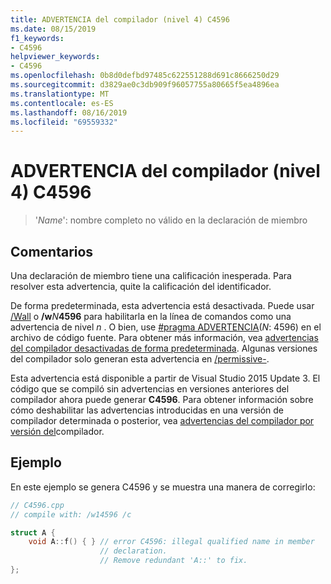 ```yaml
---
title: ADVERTENCIA del compilador (nivel 4) C4596
ms.date: 08/15/2019
f1_keywords:
- C4596
helpviewer_keywords:
- C4596
ms.openlocfilehash: 0b8d0defbd97485c622551288d691c8666250d29
ms.sourcegitcommit: d3829ae0c3db909f96057755a80665f5ea4896ea
ms.translationtype: MT
ms.contentlocale: es-ES
ms.lasthandoff: 08/16/2019
ms.locfileid: "69559332"
---
```

# <a name="compiler-warning-level-4-c4596"></a>ADVERTENCIA del compilador (nivel 4) C4596

> '*Name*': nombre completo no válido en la declaración de miembro

## <a name="remarks"></a>Comentarios

Una declaración de miembro tiene una calificación inesperada. Para resolver esta advertencia, quite la calificación del identificador.

De forma predeterminada, esta advertencia está desactivada. Puede usar [/Wall](../../build/reference/compiler-option-warning-level.md) o __/w__*N*__4596__ para habilitarla en la línea de comandos como una advertencia de nivel *n* . O bien, use [#pragma ADVERTENCIA](../../preprocessor/warning.md)(*N*: 4596) en el archivo de código fuente. Para obtener más información, vea [advertencias del compilador desactivadas de forma predeterminada](../../preprocessor/compiler-warnings-that-are-off-by-default.md). Algunas versiones del compilador solo generan esta advertencia en [/permissive-](../../build/reference/permissive-standards-conformance.md).

Esta advertencia está disponible a partir de Visual Studio 2015 Update 3. El código que se compiló sin advertencias en versiones anteriores del compilador ahora puede generar **C4596**. Para obtener información sobre cómo deshabilitar las advertencias introducidas en una versión de compilador determinada o posterior, vea [advertencias del compilador por versión del](compiler-warnings-by-compiler-version.md)compilador.

## <a name="example"></a>Ejemplo

En este ejemplo se genera C4596 y se muestra una manera de corregirlo:

```cpp
// C4596.cpp
// compile with: /w14596 /c

struct A {
    void A::f() { } // error C4596: illegal qualified name in member
                    // declaration.
                    // Remove redundant 'A::' to fix.
};
```
